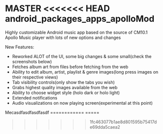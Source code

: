 MASTER
<<<<<<< HEAD
android_packages_apps_apolloMod
===============================

Highly customizable Android music app based on the source of CM10.1 Apollo Music player with lots of new options and changes

New Features:
- Reworked ALOT of the UI, some big changes & some small(check the screenshots below)
- Fetches album art from files before fetching from the web
- Ability to edit album, artist, playlist & genre images(long press images on their respective views)
- Tab visibility controls(only show the tabs you wish)
- Grabs highest quality images available from the web
- Ability to choose widget style (holo dark or holo light)
- Extended notifications
- Audio visualizations on now playing screen(experimental at this point)

Mecasdfasdfasdfasdf
============ =====
>>>>>>> 1fc463077b1ae8d801595b75417de69dda5caea2

